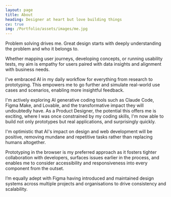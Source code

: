 ```yaml
---
layout: page
title: About
heading: Designer at heart but love building things
cv: true
img: /Portfolio/assets/images/me.jpg
---
```


Problem solving drives me. Great design starts with deeply understanding the problem and who it belongs to. 

Whether mapping user journeys, developing concepts, or running usability tests, my aim is empathy for users paired with data insights and alignment with business needs.

I've embraced AI in my daily workflow for everything from research to prototyping. This empowers me to go further and simulate real-world use cases and scenarios, enabling more insightful feedback.

I'm actively exploring AI generative coding tools such as Claude Code, Figma Make, and Lovable, and the transformative impact they will undoubtedly have. As a Product Designer, the potential this offers me is exciting, where I was once constrained by my coding skills, I'm now able to build not only prototypes but real applications, and surprisingly quickly. 

I'm optimistic that AI's impact on design and web development will be positive, removing mundane and repetitive tasks rather than replacing humans altogether.

Prototyping in the browser is my preferred approach as it fosters tighter collaboration with developers, surfaces issues earlier in the process, and enables me to consider accessibility and responsiveness into every component from the outset. 

I’m equally adept with Figma having introduced and maintained design systems across multiple projects and organisations to drive consistency and scalability.